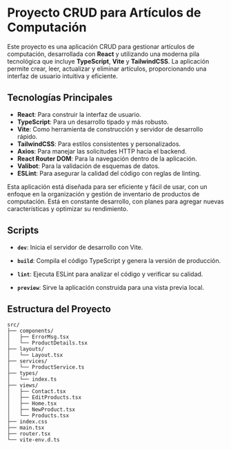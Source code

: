 # Proyecto CRUD para Artículos de Computación

Este proyecto es una aplicación CRUD para gestionar artículos de computación, desarrollada con **React** y utilizando una moderna pila tecnológica que incluye **TypeScript**, **Vite** y **TailwindCSS**. La aplicación permite crear, leer, actualizar y eliminar artículos, proporcionando una interfaz de usuario intuitiva y eficiente.

## Tecnologías Principales

- **React**: Para construir la interfaz de usuario.
- **TypeScript**: Para un desarrollo tipado y más robusto.
- **Vite**: Como herramienta de construcción y servidor de desarrollo rápido.
- **TailwindCSS**: Para estilos consistentes y personalizados.
- **Axios**: Para manejar las solicitudes HTTP hacia el backend.
- **React Router DOM**: Para la navegación dentro de la aplicación.
- **Valibot**: Para la validación de esquemas de datos.
- **ESLint**: Para asegurar la calidad del código con reglas de linting.

Esta aplicación está diseñada para ser eficiente y fácil de usar, con un enfoque en la organización y gestión de inventario de productos de computación. Está en constante desarrollo, con planes para agregar nuevas características y optimizar su rendimiento.

## Scripts

- **`dev`**: Inicia el servidor de desarrollo con Vite.
  
- **`build`**: Compila el código TypeScript y genera la versión de producción.

- **`lint`**: Ejecuta ESLint para analizar el código y verificar su calidad.

- **`preview`**: Sirve la aplicación construida para una vista previa local.

## Estructura del Proyecto

```plaintext
src/
├── components/
│   ├── ErrorMsg.tsx
│   └── ProductDetails.tsx
├── layouts/
│   └── Layout.tsx
├── services/
│   └── ProductService.ts
├── types/
│   └── index.ts
├── views/
│   ├── Contact.tsx
│   ├── EditProducts.tsx
│   ├── Home.tsx
│   ├── NewProduct.tsx
│   └── Products.tsx
├── index.css
├── main.tsx
├── router.tsx
└── vite-env.d.ts
